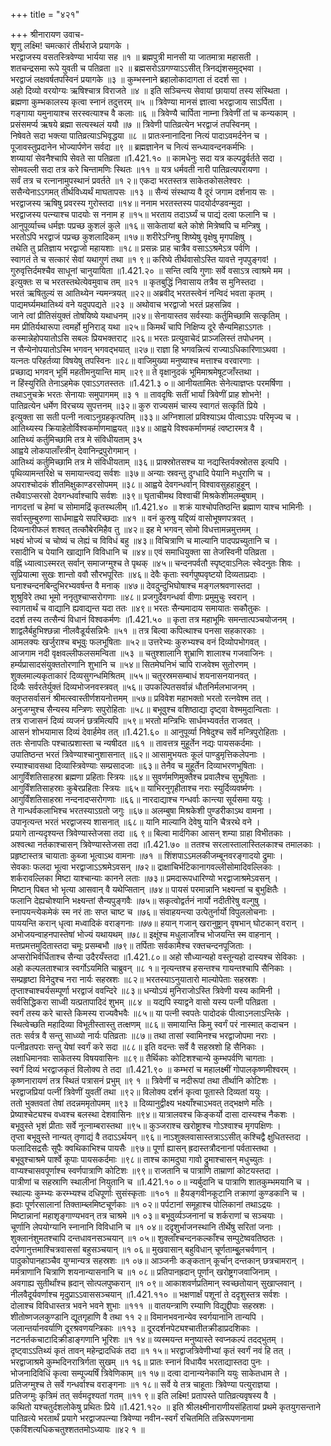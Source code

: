 +++
title = "४२१"

+++
श्रीनारायण उवाच-  
शृणु लक्ष्मि! चमत्कारं तीर्थराजे प्रयागके ।  
भरद्वाजस्य वसतस्त्रिवेण्या भार्यया सह ॥१ ॥
ब्रह्मपुत्री मानसी या जातमात्रा महासती ।  
शतचन्द्रसमा रूपे युवती च पतिव्रता ॥२ ॥
ब्रह्मसरोऽग्रगण्याऽऽसीत् त्रिनद्यंशसमुद्भवा ।  
भरद्वाजं लक्षवर्षतपस्विनं प्रयागके ॥३ ॥
कुम्भस्नाने ब्रहालोकादागता तं ददर्श सा ।  
अहो दिव्यो वरयोग्यः ऋषिश्चात्र विराजते ॥४ ॥
इति सञ्चिन्त्य सेवायां छायायां तस्य संस्थिता ।  
ब्रह्मणा कुम्भकालस्य कृत्वा स्नानं तदुत्तरम् ॥५ ॥
त्रिवेण्या मानसं ज्ञात्वा भरद्वाजाय साऽर्पिता ।  
गङ्गाया यमुनायाश्च सरस्वत्याश्च वै कलाः ॥६ ॥
त्रिवेण्यै चार्पिता नाम्ना त्रिवेणीं तां च कन्यकाम् ।  
प्रसंसमर्प्य ऋषये ब्रह्मा सत्यस्थलं ययौ ॥७ ॥
त्रिवेणी पातिव्रत्येन भरद्वाजं तपस्विनम् ।  
निषेवते सदा भक्त्या पातिव्रत्याऽभिवृद्धया ॥८ ॥
प्रातःस्नानादिना नित्यं पादाऽवमर्दनेन च ।  
पूजावस्तुप्रदानेन भोज्यार्पणेन सर्वदा ॥९ ॥
ब्रह्मज्ञानेन च नित्यं सन्ध्यावन्दनकर्मभिः ।  
शय्यायां सेवनैश्चापि सेवते सा पतिव्रता ॥1.421.१० ॥
कामधेनुः सदा यत्र कल्पद्रुर्वर्तते सदा ।  
सोमवल्ली सदा तत्र करे चिन्तामणिः स्थितः ॥११ ॥
यत्र धर्मवती नारी पातिव्रत्यपरायणा ।  
सर्वं तत्र च रत्नानामुपस्थानं प्रवर्तते ॥१ २॥
एकदा भरतस्तत्र साकेतकोसलेश्वरः ।  
ससैन्येनाऽऽगमत् तीर्थविध्यर्थं माघतापसः ॥१३ ॥
सैन्यं संस्थाप्य वै दूरं जगाम दर्शनाय सः ।  
भरद्वाजस्य ऋषिषु प्रवरस्य गुरोस्तदा ॥१४॥
ननाम भरतस्तस्य पादयोर्दण्डवन्मुदा ।  
भरद्वाजस्य पत्न्याश्च पादयोः स ननाम ह ॥१५॥
भरताय तदाऽर्घ्यं च पाद्यं दत्वा फलानि च ।  
आनुपूर्व्याच्च धर्मज्ञः पप्रच्छ कुशलं कुले ॥१६॥
साकेतायां बले कोशे मित्रेष्वपि च मन्त्रिषु ।  
भरतोऽपि भरद्वाजं पप्रच्छ कुशलादिकम् ॥१७॥
शरीरेऽग्निषु शिष्येषु वृक्षेषु मृगपक्षिषु ।  
तथेति तु प्रतिज्ञाय भरद्वाजो महायशाः ॥१८॥
प्रसन्नः प्राह चात्रैव वसाऽऽश्रमेऽत्र पर्वणि ।  
स्वागतं ते च सत्कारं सेवां यथागुणं तथा ॥१ ९॥
करिष्ये तीर्थवासोऽस्ति यावत्ते नृपपुङ्गव! ।  
गुरुवृत्तिर्दमश्चैव साधूनां चानुयायिता ॥1.421.२० ॥
सन्ति त्वयि गुणाः सर्वे वसाऽत्र त्वाश्रमे मम ।  
इत्युक्तः स च भरतस्तथेत्येवमुवाच तम् ॥२१ ॥
कृतबुद्धिं निवासाय तत्रैव स मुनिस्तदा ।  
भरतं ऋषितुल्यं स आतिथ्येन न्यमन्त्रयत् ॥२२॥
अब्रवीद् भरतस्त्वेनं नन्विदं भवता कृतम् ।  
पाद्यमर्घ्यमथातिथ्यं वने यदुपपद्यते ॥२३ ॥
अथोवाच भरद्वाजो भरतं प्रहसन्निव ।  
जाने त्वां प्रीतिसंयुक्तं तोषयिष्ये यथाधनम् ॥२४॥
सेनायास्तव सर्वस्याः कर्तुमिच्छामि सत्कृतिम् ।  
मम प्रीतिर्यथारूपा त्वमर्हो मुनिराड् यथा ॥२५॥
किमर्थं चापि निक्षिप्य दूरे सैन्यमिहाऽऽगतः ।  
कस्मान्नेहोपयातोऽसि सबलः प्रियभक्तराट् ॥२६॥
भरतः प्रत्युवाचेदं प्राञ्जलिस्तं तपोधनम् ।  
न सैन्येनोपयातोऽस्मि भगवन् भगवद्भयात् ॥२७॥
राज्ञा हि भगवन्नित्यं राज्याऽधिकारिणाऽथवा ।  
यत्नतः परिहर्तव्या विषयेषु तपस्विनः ॥२८॥
वाजिमुख्या मनुष्याश्च मत्ताश्च वरवारणाः ।  
प्रच्छाद्य भगवन् भूमिं महतीमनुयान्ति माम् ॥२९॥
ते वृक्षानुदकं भूमिमाश्रमेषूटजाँस्तथा ।  
न हिंस्युरिति तेनाऽहमेक एवाऽऽगतस्ततः ॥1.421.३ ०॥
आनीयतामितः सेनेत्याज्ञप्तः परमर्षिणा ।  
तथाऽनुचक्रे भरतः सेनायाः समुपागमम् ॥३ १ ॥
तावदृषिः सतीं भार्यां त्रिवेणीं प्राह शोभने! ।  
पातिव्रत्येन धर्मेण विरचय्य सुपत्तनम् ॥३२॥
कुरु राज्यसमं चास्य स्वागतं सत्कृतिं प्रिये ।  
इत्युक्ता सा सती पत्नी नत्वाऽनुग्रहकृत्पतिम् ॥३३॥
अग्निशालां प्रविश्याऽथ पीत्वाऽऽपः परिमृज्य च ।  
आतिथ्यस्य क्रियाहेतोर्विश्वकर्माणमाह्वयत् ॥३४॥
आह्वये विश्वकर्माणमहं त्वष्टारमत्र वै ।  
आतिथ्यं कर्तुमिच्छामि तत्र मे संविधीयताम् ३५  
आह्वये लोकपालाँस्त्रीन् देवानिन्द्रपुरोगमान् ।  
आतिथ्यं कर्तुमिच्छामि तत्र मे संविधीयताम् ॥३६॥
प्राक्स्रोतसश्च या नद्यस्तिर्यक्स्रोतस इत्यपि ।  
पृथिव्यामन्तरिक्षे च समायान्त्वद्य सर्वशः ॥३७॥
अन्याः स्रवन्तु दुग्धादि पेयानि मधुराणि च ।  
अपराश्चोदकं शीतमिक्षुकाण्डरसोपमम् ॥३८॥
आह्वये देवगन्धर्वान् विश्वावसुहहाहुहून् ।  
तथैवाऽप्सरसो देवगन्धर्वाश्चापि सर्वशः ॥३९॥
घृताचीमथ विश्वाचीं मिश्रकेशीमलम्बुषाम् ।  
नागदत्तां च हेमां च सोमामद्रिं कृतस्थलीम् ॥1.421.४० ॥
शक्रं याश्चोपतिष्ठन्ति ब्रह्माण याश्च भामिनीः ।  
सर्वास्तुम्बुरुणा सार्धमाह्वये सपरिच्छदाः ॥४१ ॥
वनं कुरुषु यद्दिव्यं वासोभूषणपत्रवत् ।  
दिव्यनारीफलं शश्वत् तत्कौबेरमिहैव तु ॥४२॥
इह मे भगवन् सोमो विधत्तामन्नमुत्तमम् ।  
भक्ष्यं भोज्यं च चोष्यं च लेह्यं च विविधं बहु ॥४३॥
विचित्राणि च माल्यानि पादपप्रच्युतानि च ।  
रसादीनि च पेयानि खाद्यानि विविधानि च ॥४४॥
एवं समाधियुक्ता सा तेजस्विनी पतिव्रता ।  
वह्निं ध्यात्वाऽस्मरत् सर्वान् समाजग्मुश्च ते पृथक् ॥४५॥
चन्दनपर्वतौ स्पृष्ट्वाऽनिलः स्वेदनुतः शिवः ।  
सुप्रियात्मा सुखः शान्तो ववौ सौरभपूरितः ॥४६॥
देवैः कृताः स्वर्गपुष्पवृष्टयो दिव्यताप्रदाः ।  
घनाश्चन्दनबिन्दुभिरभ्यवर्षन्त वै मनाक् ॥४७॥
देवदुन्दुभिघोषाश्च मङ्गलश्रवणास्तदा ।  
शुश्रुविरे तथा भूमो ननृतुश्चाप्सरोगणाः ॥४८॥
प्रजगुर्देवगन्धर्वा वीणाः प्रमुमुचुः स्वरान् ।  
स्वागतार्थं च वाद्यानि ह्यवाद्यन्त यदा ततः ॥४९॥
भरतः सैन्यमादाय समायातः सकौतुकः ।  
ददर्श तस्य तत्सैन्यं विधानं विश्वकर्मणः ॥1.421.५० ॥
कृता तत्र महाभूमिः समन्तात्पञ्चयोजनम् ।  
शाद्वलैर्बहुभिश्छन्ना नीलवैडूर्यसन्निभैः ॥५१ ॥
तत्र बिल्वा कपित्थाश्च पनसा सहकारकाः ।  
आमलक्यः खर्जुराश्च बभूवुः फलभूषिताः ॥५२॥
उत्तरेभ्यः कुरुभ्यश्च वनं दिव्योपभोगवत् ।  
आजगाम नदी वृक्षवल्लीफलसमन्विता ॥५३ ॥
चतुश्शालानि शुभ्राणि शालाश्च गजवाजिनः ।  
हर्म्यप्रासादसंयुक्ततोरणानि शुभानि च ॥५४॥
सितमेघनिभं चापि राजवेश्म सुतोरणम् ।  
शुक्लमाल्यकृताकारं दिव्यसुगन्धमिश्रितम् ॥५५॥
चतुरस्रमसम्बाधं शयनासनयानवत् ।  
दिव्यैः सर्वरतेर्युक्तं दिव्यभोजनवस्त्रवत् ॥५६॥
उपकल्पितसर्वान्नं धौतनिर्मलभाजनम् ।  
क्लृप्तसर्वासनं श्रीमत्स्वास्तीर्णशयनोत्तमम् ॥५७॥
प्रविवेश महाभक्तो भरतो रत्नवेश्म तत् ।  
अनुजग्मुश्च सैन्यस्य मन्त्रिणः सपुरोहिताः ॥५८॥
बभूवुश्च वशिष्ठाद्या दृष्ट्वा वेश्ममुदान्विताः ।  
तत्र राजासनं दिव्यं व्यजनं छत्रमित्यपि ॥५९॥
भरतो मन्त्रिभिः सार्धमभ्यवर्तत राजवत् ।  
आसनं शोभयामास दिव्यं देवार्हमेव तत् ॥1.421.६० ॥
आनुपूर्व्या निषेदुश्च सर्वे मन्त्रिपुरोहिताः ।  
ततः सेनापतिः पश्चात्प्रशास्ता च न्यषीदत ॥६१ ॥
तावत्तत्र मुहूर्तेन नद्यः पायसकर्दमाः ।  
उपातिष्ठन्त भरतं त्रिवेण्याश्चानुशासनात् ॥६२॥
आसामुभयतः कूलं पाण्डुमृत्तिकलेपनाः ।  
रम्याश्चावसथा दिव्यास्त्रिवेण्याः सम्प्रसादजाः ॥६३॥
तेनैव च मुहूर्तेन दिव्याभरणभूषिताः ।  
आगुर्विंशतिसाहस्रा ब्रह्मणा प्रहिताः स्त्रियः ॥६४॥
सुवर्णमणिमुक्तैश्च प्रवालैश्च सुभूषिताः ।  
आगुर्विंशतिसाहस्राः कुबेरप्रहिताः स्त्रियः ॥६५॥
याभिरनुगृहीताश्च नराः स्युर्दिव्यवर्ष्मणः ।  
आगुर्विंशतिसाहस्रा नन्दनादप्सरोगणाः ॥६६॥
नारदाद्याश्च गन्धर्वाः कान्त्या सूर्यसमा ययुः ।  
ते गान्धर्वकलाभिश्च भरतस्याऽग्रतो जगुः ॥६७॥
अलम्बुषा मिश्रकेशी पुण्डरीकाऽथ वामना ।  
उपानृत्यन्त भरतं भरद्वाजस्य शासनात् ॥६८॥
यानि माल्यानि देवेषु यानि चैत्ररथे वने ।  
प्रयागे तान्यदृश्यन्त त्रिवेण्यास्तेजसा तदा ॥६ ९॥
बिल्वा मार्दगिका आसन् शम्या ग्राहा विभीतकाः ।  
अश्वत्था नर्तकाश्चासन् त्रिवेण्यास्तेजसा तदा ॥1.421.७० ॥
ततश्च सरलास्तालास्तिलकाश्च तमालकाः ।  
प्रहृष्टास्तत्र चायाताः कुब्जा भूत्वाऽथ वामनाः ॥७१ ॥
शिंशपाऽऽमलकीजम्बूनवरङ्गादयो द्रुमाः ।  
सेवकाः फलदा भूत्वा भरद्वाजाऽऽश्रमेऽवसन् ॥७२॥
द्राक्षाचिर्भटिकानागवल्लीसोमादिवल्लिकाः ।  
शर्करावल्लिका मिष्टा याश्चान्याः कानने लताः ॥७३॥
प्रमदारूपधारिण्यो भरद्वाजाश्रमेऽवसन् ।  
मिष्टान् पिबत भो भृत्या आसवान् वै यथेप्सितान् ॥७४॥
पायसं परमान्नानि भक्ष्यन्तां च बुभुक्षितैः ।  
फलानि देह्यचोश्यानि भक्ष्यन्तां सैन्यपुङ्गवैः ॥७५॥
सकृत्वोद्वर्तनं नार्यो नदीतीरेषु वल्गुषु ।  
स्नापयन्त्येकमेकं स्म नरं ताः सप्त चाष्ट च ॥७६॥
संवाहयन्त्या उत्पेतुर्नार्यो विपुललोचनाः ।  
पाययन्ति करान् धृत्वा मध्वादिकं वराङ्गनाः ॥७७॥
हयान् गजान् खरानुष्ट्रान् वृषभान् घोटकान् वरान् ।  
अभोजयन्वाहनपास्तेषां भोज्यं यथायथम् ॥७८॥
इक्षूंश्च मधुलाजाँश्च भोजयन्ति स्म वाहनान् ।  
मत्तप्रमत्तमुदितास्तदा चमूः प्रसम्बभौ ॥७९॥
तर्पिताः सर्वकामैश्च रक्तचन्दनपूजिताः ।  
अप्सरोभिर्वर्धिताश्च सैन्या उदैरयँस्तदा ॥1.421.८०॥
अहो सौध्यान्यहो वस्तून्यहो दास्यश्च सेविकाः ।  
अहो कल्पलताश्चात्र स्वर्गोऽयमिति चाब्रुवन् ॥८ १॥
नृत्यन्तश्च हसन्तश्च गायन्तश्चापि सैनिकाः ।  
सम्प्रहृष्टा विनेदुश्च नरा नार्यः सहस्रशः ॥८२॥
भरतस्याऽनुयातारो माल्योपेताः सहस्रशः ।  
तृप्ताश्चाश्चर्यसम्पूर्णा भरद्वाजं ववन्दिरे ॥८३॥
धन्योऽयं मुनिराजोऽस्ति त्रिवेणी यस्य कामिनी ।  
सर्वसिद्धिकरा साध्वी यत्प्रतापादिदं शुभम् ॥८४ ॥
यद्यपि स्याद्वने वासो यस्य पत्नी पतिव्रता ।  
स्वर्गं तस्य करे चास्ते किमस्य राज्यवैभवैः ॥८५॥
या पत्नी स्वपतेः पादोदकं पीत्वाऽनलाऽन्तिके ।  
स्थित्वेच्छति महादिव्या विभूतीस्तास्तु तत्क्षणम् ॥८६॥
समायान्ति किमु स्वर्गं परं नास्मात् कदाचन ।  
ततः सर्वत्र वै सन्तु साध्व्यो नार्यः पतिव्रताः ॥८७॥
तथा तासां स्वामिनश्च भरद्वाजोपमा नराः ।  
पत्नीव्रतपराः सन्तु येषां स्वर्गं करे सदा ॥८८॥
इति वदन्तः सर्वे वै सहस्रशो हि सैनिकाः ।  
लक्षाधिमानवाः साकेतस्य विषयवासिनः ॥८९॥
तैर्थिकाः कोटिशश्चान्ये कुम्भपर्वणि चागताः ।  
स्वर्गं दिव्यं भरद्वाजकृतं विलोक्य ते तदा ॥1.421.९० ॥
कम्भरां च महालक्ष्मीं गोपालकृष्णमीश्वरम् ।  
कृष्णनारायणं तत्र स्थितं पत्रासनं प्रभुम् ॥९ १ ॥
त्रिवेणीं च नदीरूपां तथा तीर्थानि कोटिशः ।  
भरद्वाजप्रियां पत्नीं त्रिवेणीं युवतीं तथा ॥९२॥
विलोक्य दर्शनं कृत्वा पूतास्ते दिव्यतां ययुः ।  
ततो भुक्तवतां तेषां तदन्नममृतोपमम् ॥९३ ॥
दिव्यानुद्वीक्ष्य भक्ष्याँश्चाऽभवत् तद्भक्षणे मतिः ।  
प्रेष्याश्चेट्यश्च वध्वश्च बलस्था देशवासिनः ॥९४॥
यात्रालवश्च किङ्कर्यो दासा दास्यश्च नैकशः ।  
बभूवुस्ते भृशं प्रीताः सर्वे नूत्नाम्बरास्तथा ॥९५॥
कुञ्जराश्च खरोष्ट्राश्च गोऽश्वाश्च मृगपक्षिणः ।  
तृप्ता बभूवुस्ते नान्यत् तृणाद्यं वै तदाऽऽर्थयन् ॥९६॥
नाऽशुक्लवासास्तत्राऽऽसीत् कश्चिद्वै क्षुधितस्तदा ।  
फलादिसद्रसैः सूपैः क्वथिकाभिश्च पायसैः ॥९७॥
पूर्णा ह्यासन् ह्रदास्तत्रौदनानां पर्वतास्तथा ।  
बभूवुश्चाश्रमे पार्श्वे कूपाः पायसकर्दमाः ॥९८॥
ताश्च कामदुघा गावो द्रुमाश्चासन् मधुच्युतः ।  
वाप्यश्चासवपूर्णाश्च स्वर्णपात्राणि कोटिशः ॥९९॥
राजतानि च पात्राणि ताम्राणां कोटयस्तदा ।  
पात्रीणां च सहस्राणि स्थालीनां नियुतानि च ॥1.421.१० ०॥
न्यर्बुदानि च पात्राणि शातकुम्भमयानि च ।  
स्थाल्यः कुम्भ्यः करम्भ्यश्च दधिपूर्णाः सुसंस्कृताः ॥१०१ ॥
हैयङ्गवीनकूटानि तक्राणां कुण्डकानि च ।  
ह्रदाः पूर्णरसालानां तिक्ताम्ब्लमिष्टचूर्णकाः ॥१ ०२॥
पर्पटानां समूहाश्च पोलिकानां तथाऽद्रयः ।  
मिष्टान्नानां महाशृङ्गाण्यभवन् तत्र चाश्रमे ॥१ ०३॥
बभूवुर्व्यञ्जनानां च शर्कराणां च सञ्चयाः ।  
चूर्णानि लेपयोग्यानि स्नानानि विविधानि च ॥१ ०४॥
ददृशुर्भाजनस्थानि तीर्थेषु सरितां जनाः ।  
शुक्लानंशुमतश्चापि दन्तधावनसञ्चयान् ॥१ ०५॥
शुक्लाँश्चन्दनकल्काँश्च सम्पुटेष्ववतिष्ठतः ।  
दर्पणानुत्तमाश्चित्रवाससां बहुसञ्चयान् ॥१ ०६॥
मुखवासान् बहुविधान् चूर्णताम्बुूलचर्वणान् ।  
पादुकोपानहाञ्चैव युग्मान्यत्र सहस्रशः ॥१ ०७॥
आञ्जनीः कङ्कतान् कूर्चान् दन्तकान् छत्रचामरान् ।  
मर्मत्राणानि चित्राणि शयनान्यासनानि च ॥१ ०८॥
प्रतिपानह्रदान् पूर्णान् खरोष्ट्रगजवाजिनाम् ।  
अवगाह्य सुतीर्थांश्च ह्रदान् सोत्पलपुष्करान् ॥१ ०९॥
आकाशवर्णप्रतिमान् स्वच्छतोयान् सुखाप्लवान् ।  
नीलवैदूर्यवर्णाश्च मृदुप्राऽऽवाससञ्चयान् ॥1.421.११० ॥
भक्षणार्क्षं पशूनां ते ददृशुस्तत्र सर्वशः ।  
दोलाश्च विविधास्तत्र भवने भवने शुभाः ॥१११ ॥
वातयन्त्राणि रम्याणि विद्युद्दीपाः सहस्रशः ।  
शीतोष्णजलकुण्डानि द्यूतगृहाणि वै तथा ११ २॥
विमानभवनान्येव स्वर्गयानानि तान्यपि ।  
जलान्तर्यानवर्याणि दूरश्रवणयन्त्रिकाः ॥११३ ॥
दूरदर्शनपेट्यश्चातीतक्रीडाप्रदशिकाः ।  
नटनर्तकचाटादिक्रीडाङ्गणानि भूरिशः ॥१ १४॥
व्यस्मयन्त मनुष्यास्ते स्वप्नकल्पं तदद्भुतम् ।  
दृष्ट्वाऽऽतिथ्यं कृतं तावन् महेन्द्रादधिकं तदा ॥१ १५॥
भरद्वाजत्रिवेणीभ्यां कृतं स्वर्गं नवं हि तत् ।  
भरद्वाजाश्रमे कुम्भदिनरात्रिर्गता सुखम् ॥१ १६॥
प्रातः स्नानं विधायैव भरताद्यास्तदा पुनः ।  
भोजनादिविधिं कृत्वा सम्पूज्यर्षिं त्रिवेणिकाम् ॥१ १७॥
दत्वा दानान्यनेकानि ययुः साकेतधाम ते ।  
प्रतिजग्मुश्च ते सर्वे गन्धर्वाश्च वराङ्गनाः ॥१ १८॥
सर्वे ये तत्र चाहूताः त्रिवेण्या पत्युराज्ञया ।  
प्रतिजग्मुः कृत्रिमं तत् सर्वमदृश्यतां गतम् ॥११ ९॥
इति लक्ष्मि! प्रतापस्ते पातिव्रत्यवृषस्य वै ।  
कथितो यश्चतुर्दशलोकेषु प्रथितः प्रिये ॥1.421.१२० ॥
इति श्रीलक्ष्मीनाराणीयसंहितायां प्रथमे कृतयुगसन्ताने पातिव्रत्ये भरतार्थं प्रयागे भरद्वाजपत्न्या त्रिवेण्या नवीन-स्वर्गं रचितमिति तन्निरूपणनामा एकविंशत्यधिकचतुश्शततमोऽध्यायः ॥४२ १ ॥
    
